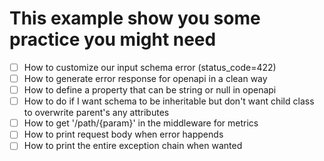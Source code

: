 # This example show you some practice you might need
- [ ] How to customize our input schema error (status_code=422)
- [ ] How to generate error response for openapi in a clean way
- [ ] How to define a property that can be string or null in openapi
- [ ] How to do if I want schema to be inheritable but don't want child class to overwrite parent's any attributes
- [ ] How to get '/path/{param}' in the middleware for metrics
- [ ] How to print request body when error happends
- [ ] How to print the entire exception chain when wanted
